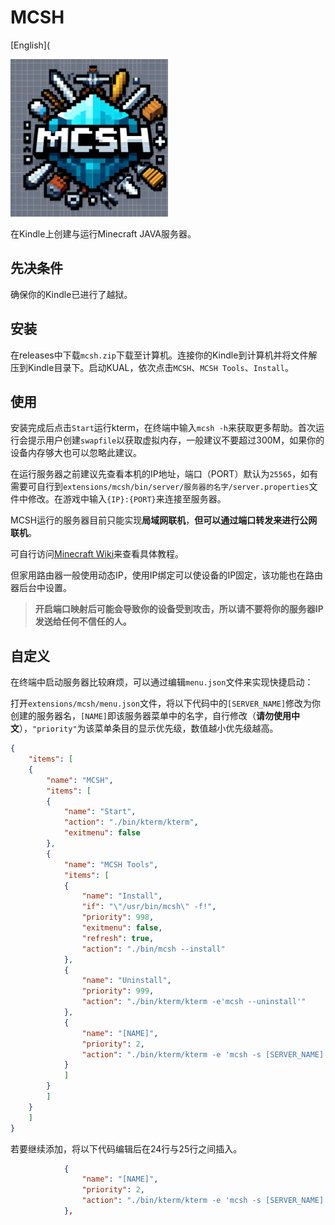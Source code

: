# MCSH

[English](

<img src="https://github.com/Suda-Baka/MCSH/blob/main/mcsh.jpg" width = 50%>

在Kindle上创建与运行Minecraft JAVA服务器。

## 先决条件

确保你的Kindle已进行了越狱。

## 安装

在releases中下载`mcsh.zip`下载至计算机。连接你的Kindle到计算机并将文件解压到Kindle目录下。启动KUAL，依次点击`MCSH`、`MCSH Tools`、`Install`。

## 使用

安装完成后点击`Start`运行kterm，在终端中输入`mcsh -h`来获取更多帮助。首次运行会提示用户创建`swapfile`以获取虚拟内存，一般建议不要超过300M，如果你的设备内存够大也可以忽略此建议。
    
在运行服务器之前建议先查看本机的IP地址，端口（PORT）默认为`25565`，如有需要可自行到`extensions/mcsh/bin/server/服务器的名字/server.properties`文件中修改。在游戏中输入`{IP}:{PORT}`来连接至服务器。

MCSH运行的服务器目前只能实现**局域网联机**，**但可以通过端口转发来进行公网联机**。
    
可自行访问[Minecraft Wiki](https://zh.minecraft.wiki/w/Tutorial:%E6%9E%B6%E8%AE%BEJava%E7%89%88%E6%9C%8D%E5%8A%A1%E5%99%A8#%E7%AB%AF%E5%8F%A3%E8%BD%AC%E5%8F%91)来查看具体教程。
    
但家用路由器一般使用动态IP，使用IP绑定可以使设备的IP固定，该功能也在路由器后台中设置。
   
>**开启端口映射后可能会导致你的设备受到攻击，所以请不要将你的服务器IP发送给任何不信任的人。**

## 自定义
    
在终端中启动服务器比较麻烦，可以通过编辑`menu.json`文件来实现快捷启动：

打开`extensions/mcsh/menu.json`文件，将以下代码中的`[SERVER_NAME]`修改为你创建的服务器名，`[NAME]`即该服务器菜单中的名字，自行修改（**请勿使用中文**），`"priority"`为该菜单条目的显示优先级，数值越小优先级越高。

```json
{
	"items": [
	{
		"name": "MCSH",
		"items": [
		{
			"name": "Start",
			"action": "./bin/kterm/kterm",
			"exitmenu": false
		},
		{
			"name": "MCSH Tools",
			"items": [
			{
				"name": "Install",
				"if": "\"/usr/bin/mcsh\" -f!",
				"priority": 998,
				"exitmenu": false,
				"refresh": true,
				"action": "./bin/mcsh --install"
			},
			{
				"name": "Uninstall",
				"priority": 999,
				"action": "./bin/kterm/kterm -e'mcsh --uninstall'"
			},
			{
				"name": "[NAME]",
				"priority": 2,
				"action": "./bin/kterm/kterm -e 'mcsh -s [SERVER_NAME]'"
			}
			]
		}
		]
	}
	]
}
```

若要继续添加，将以下代码编辑后在24行与25行之间插入。

```json
			{
				"name": "[NAME]",
				"priority": 2,
				"action": "./bin/kterm/kterm -e 'mcsh -s [SERVER_NAME]'"
			},
```
